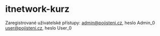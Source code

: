 # itnetwork-kurz
Zaregistrované uživatelské přístupy:
admin@pojisteni.cz, heslo Admin_0
user@pojisteni.cz, heslo User_0
